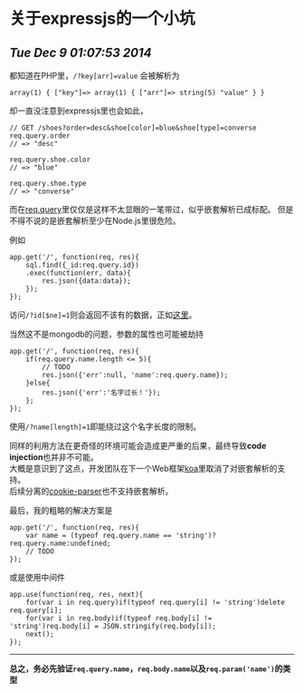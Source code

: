 # 关于expressjs的一个小坑
## *Tue Dec  9 01:07:53 2014*

都知道在PHP里，`/?key[arr]=value` 会被解析为

    array(1) { ["key"]=> array(1) { ["arr"]=> string(5) "value" } }

却一直没注意到expressjs里也会如此，

    // GET /shoes?order=desc&shoe[color]=blue&shoe[type]=converse
    req.query.order
    // => "desc"

    req.query.shoe.color
    // => "blue"

    req.query.shoe.type
    // => "converse"

而在[req.query](http://expressjs.com/4x/api.html#req.query)里仅仅是这样不太显眼的一笔带过，似乎嵌套解析已成标配。
但是不得不说的是嵌套解析至少在Node.js里很危险。

例如

    app.get('/', function(req, res){
        sql.find({_id:req.query.id})
        .exec(function(err, data){
            res.json({data:data});
        });
    });

访问`/?id[$ne]=1`则会返回不该有的数据，正如[这里](http://drops.wooyun.org/tips/3939)。

当然这不是mongodb的问题，参数的属性也可能被劫持

    app.get('/', function(req, res){
        if(req.query.name.length <= 5){
            // TODO
            res.json({'err':null, 'name':req.query.name});
        }else{
            res.json({'err':'名字过长！'});
        };
    });

使用`/?name[length]=1`即能绕过这个名字长度的限制。

同样的利用方法在更奇怪的环境可能会造成更严重的后果，最终导致**code injection**也并非不可能。  
大概是意识到了这点，开发团队在下一个Web框架[koa](http://koajs.com/#request-query)里取消了对嵌套解析的支持。  
后续分离的[cookie-parser](https://github.com/expressjs/cookie-parser)也不支持嵌套解析。

最后，我的粗略的解决方案是

    app.get('/', function(req, res){
        var name = (typeof req.query.name == 'string')?req.query.name:undefined;
        // TODO
    });

或是使用中间件

    app.use(function(req, res, next){
        for(var i in req.query)if(typeof req.query[i] != 'string')delete req.query[i];
        for(var i in req.body)if(typeof req.body[i] != 'string')req.body[i] = JSON.stringify(req.body[i]);
        next();
    });

--------------------

**总之，务必先验证`req.query.name`，`req.body.name`以及`req.param('name')`的类型**
